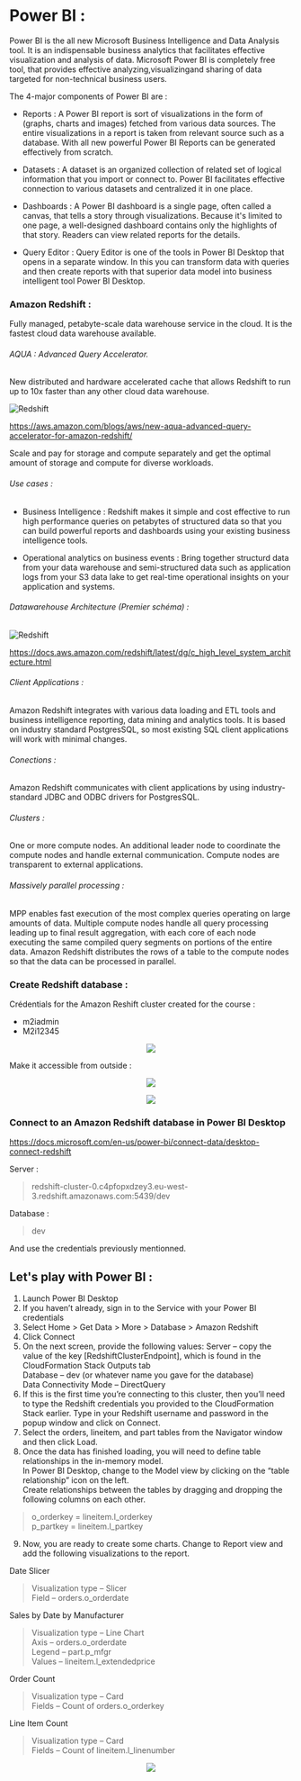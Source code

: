 # Power BI :

Power BI is the all new Microsoft Business Intelligence and Data Analysis tool.
It is an indispensable business analytics that facilitates effective visualization and analysis of data.
Microsoft Power BI is completely free tool, that provides effective analyzing,visualizingand sharing of data targeted for non-technical business users.

The 4-major components of Power BI are :

* Reports :
A Power BI report is sort of visualizations in the form of (graphs, charts and images) fetched from various data sources. The entire visualizations in a report is taken from relevant source such as a database. With all new powerful Power BI Reports can be generated effectively from scratch.

* Datasets :
A dataset is an organized collection of related set of logical information that you import or connect to. Power BI facilitates effective connection  to various datasets and centralized it in one place.

* Dashboards :
A Power BI dashboard is a single page, often called a canvas, that tells a story through visualizations. Because it's limited to one page, a well-designed dashboard contains only the highlights of that story. Readers can view related reports for the details.

* Query Editor :
Query Editor is one of the tools in Power BI Desktop that opens in a separate window. In this you can transform data with queries and then create reports with that superior data model into business intelligent tool Power BI Desktop.

### Amazon Redshift :

Fully managed, petabyte-scale data warehouse service in the cloud.
It is the fastest cloud data warehouse available.

###### AQUA : Advanced Query Accelerator.
New distributed and hardware accelerated cache that allows Redshift to run up to 10x faster than any other cloud data warehouse.

![Redshift](https://media.amazonwebservices.com/blog/2021/rs_aqua_rainbow_2.png)

https://aws.amazon.com/blogs/aws/new-aqua-advanced-query-accelerator-for-amazon-redshift/

Scale and pay for storage and compute separately and get the optimal amount of storage and compute for diverse workloads.

###### Use cases :

* Business Intelligence :
Redshift makes it simple and cost effective to run high performance queries on petabytes of structured data so that you can build powerful reports and dashboards using your existing business intelligence tools.

* Operational analytics on business events :
Bring together structurd data from your data warehouse and semi-structured data such as application logs from your S3 data lake to get real-time operational insights on your application and systems.

###### Datawarehouse Architecture (Premier schéma) :
![Redshift](https://docs.aws.amazon.com/redshift/latest/dg/images/02-NodeRelationships.png)

https://docs.aws.amazon.com/redshift/latest/dg/c_high_level_system_architecture.html

###### Client Applications :
Amazon Redshift integrates with various data loading and ETL tools and business intelligence reporting, data mining and analytics tools.
It is based on industry standard PostgresSQL, so most existing SQL client applications will work with minimal changes.

###### Conections :
Amazon Redshift communicates with client applications by using industry-standard JDBC and ODBC drivers for PostgresSQL.

###### Clusters :
One or more compute nodes.
An additional leader node to coordinate the compute nodes and handle external communication.
Compute nodes are transparent to external applications.

###### Massively parallel processing :
MPP enables fast execution of the most complex queries operating on large amounts of data. Multiple compute nodes handle all query processing leading up to final result aggregation, with each core of each node executing the same compiled query segments on portions of the entire data. Amazon Redshift distributes the rows of a table to the compute nodes so that the data can be processed in parallel.

### Create Redshift database :

Crédentials for the Amazon Reshift cluster created for the course :
* m2iadmin
* M2i12345

<p align="center">
<img src="img/01_screenshot_2021-11-22_redshift.png"/>
</p>

Make it accessible from outside :

<p align="center">
<img src="img/02_screenshot_from_2021-11-23_18-19-13.png"/>
</p>

<p align="center">
<img src="img/03_screenshot_from_2021-11-23_18-19-20.png"/>
</p>

### Connect to an Amazon Redshift database in Power BI Desktop

https://docs.microsoft.com/en-us/power-bi/connect-data/desktop-connect-redshift

Server :
> redshift-cluster-0.c4pfopxdzey3.eu-west-3.redshift.amazonaws.com:5439/dev

Database :
> dev

And use the credentials previously mentionned.

## Let's play with Power BI :

1. Launch Power BI Desktop
2. If you haven’t already, sign in to the Service with your Power BI credentials
3. Select Home > Get Data > More > Database > Amazon Redshift
4. Click Connect
5. On the next screen, provide the following values:
Server – copy the value of the key [RedshiftClusterEndpoint], which is found in the CloudFormation Stack Outputs tab<br/>
Database – dev (or whatever name you gave for the database)<br/>
Data Connectivity Mode – DirectQuery<br/>
6. If this is the first time you’re connecting to this cluster, then you’ll need to type the Redshift credentials you provided to the CloudFormation Stack earlier. Type in your Redshift username and password in the popup window and click on Connect.
7. Select the orders, lineitem, and part tables from the Navigator window and then click Load.
8. Once the data has finished loading, you will need to define table relationships in the in-memory model.<br/>
In Power BI Desktop, change to the Model view by clicking on the “table relationship” icon on the left.<br/>
Create relationships between the tables by dragging and dropping the following columns on each other.<br/>
> o_orderkey = lineitem.l_orderkey<br/>
> p_partkey = lineitem.l_partkey<br/>
9. Now, you are ready to create some charts. Change to Report view and add the following visualizations to the report.

Date Slicer<br/>
> Visualization type – Slicer<br/>
> Field – orders.o_orderdate<br/>

Sales by Date by Manufacturer<br/>
> Visualization type – Line Chart<br/>
> Axis – orders.o_orderdate<br/>
> Legend – part.p_mfgr<br/>
> Values – lineitem.l_extendedprice<br/>

Order Count<br/>
> Visualization type – Card<br/>
> Fields – Count of orders.o_orderkey<br/>

Line Item Count<br/>
> Visualization type – Card<br/>
> Fields – Count of lineitem.l_linenumber<br/>

<p align="center">
<img src="img/2021-11-27_011640.png"/>
</p>
